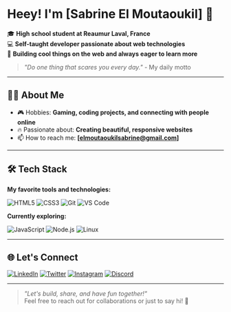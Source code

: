 
# Heey! I'm [Sabrine El Moutaoukil] 👋

🎓 **High school student at Reaumur Laval, France**  
💻 **Self-taught developer passionate about web technologies**  
🚀 **Building cool things on the web and always eager to learn more**  

> *"Do one thing that scares you every day."* - My daily motto

---

## 👨‍💻 About Me

- 🎮 Hobbies: **Gaming, coding projects, and connecting with people online**
- 🔥 Passionate about: **Creating beautiful, responsive websites**
- 📫 How to reach me: **[elmoutaoukilsabrine@gmail.com]**

---

## 🛠️ Tech Stack

**My favorite tools and technologies:**

![HTML5](https://img.shields.io/badge/HTML5-E34F26?style=for-the-badge&logo=html5&logoColor=white)
![CSS3](https://img.shields.io/badge/CSS3-1572B6?style=for-the-badge&logo=css3&logoColor=white)
![Git](https://img.shields.io/badge/Git-F05032?style=for-the-badge&logo=git&logoColor=white)
![VS Code](https://img.shields.io/badge/VS_Code-007ACC?style=for-the-badge&logo=visual-studio-code&logoColor=white)

**Currently exploring:**

![JavaScript](https://img.shields.io/badge/JavaScript-F7DF1E?style=for-the-badge&logo=javascript&logoColor=black)
![Node.js](https://img.shields.io/badge/Node.js-339933?style=for-the-badge&logo=node.js&logoColor=white)
![Linux](https://img.shields.io/badge/Linux-FCC624?style=for-the-badge&logo=linux&logoColor=black)

---

## 🌐 Let's Connect

[![LinkedIn](https://img.shields.io/badge/LinkedIn-0077B5?style=for-the-badge&logo=linkedin&logoColor=white)](www.linkedin.com/in/sabrine-elmoutaoukil-b98871370)
[![Twitter](https://img.shields.io/badge/X-000000?style=for-the-badge&logo=x&logoColor=white)](https://x.com/itsmesabrinee)
[![Instagram](https://img.shields.io/badge/Instagram-E4405F?style=for-the-badge&logo=instagram&logoColor=white)](https://www.instagram.com/little_sabr/)
[![Discord](https://img.shields.io/badge/Discord-5865F2?style=for-the-badge&logo=discord&logoColor=white)](https://discord.gg/A7vgeFFW)

---


> *"Let's build, share, and have fun together!"*  
> Feel free to reach out for collaborations or just to say hi! 👋
